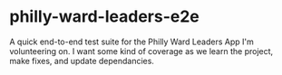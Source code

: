 # philly-ward-leaders-e2e
A quick end-to-end test suite for the Philly Ward Leaders App I'm volunteering on. I want some kind of coverage as we learn the project, make fixes, and update dependancies.
